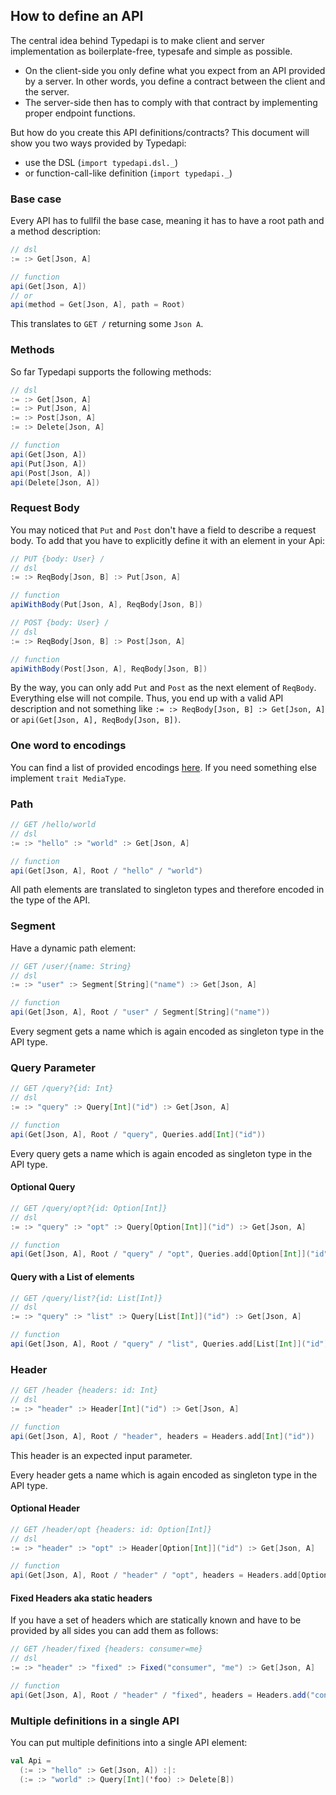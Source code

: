## How to define an API
The central idea behind Typedapi is to make client and server implementation as boilerplate-free, typesafe and simple as possible.

 - On the client-side you only define what you expect from an API provided by a server. In other words, you define a contract between the client and the server.
 - The server-side then has to comply with that contract by implementing proper endpoint functions.
 
But how do you create this API definitions/contracts? This document will show you two ways provided by Typedapi:
  - use the DSL (`import typedapi.dsl._`)
  - or function-call-like definition (`import typedapi._`)
 
### Base case
Every API has to fullfil the base case, meaning it has to have a root path and a method description:
 
```Scala
// dsl
:= :> Get[Json, A]

// function
api(Get[Json, A])
// or
api(method = Get[Json, A], path = Root)
```
 
This translates to `GET /` returning some `Json A`.

### Methods
So far Typedapi supports the following methods:
 
```Scala
// dsl
:= :> Get[Json, A]
:= :> Put[Json, A]
:= :> Post[Json, A]
:= :> Delete[Json, A]

// function
api(Get[Json, A])
api(Put[Json, A])
api(Post[Json, A])
api(Delete[Json, A])
```
 
### Request Body
You may noticed that `Put` and `Post` don't have a field to describe a request body. To add that you have to explicitly define it with an element in your Api:
 
```Scala
// PUT {body: User} /
// dsl
:= :> ReqBody[Json, B] :> Put[Json, A]

// function
apiWithBody(Put[Json, A], ReqBody[Json, B])

// POST {body: User} /
// dsl
:= :> ReqBody[Json, B] :> Post[Json, A]

// function
apiWithBody(Post[Json, A], ReqBody[Json, B])
```
 
By the way, you can only add `Put` and `Post` as the next element of `ReqBody`. Everything else will not compile. Thus, you end up with a valid API description and not something like `:= :> ReqBody[Json, B] :> Get[Json, A]` or `api(Get[Json, A], ReqBody[Json, B])`.

### One word to encodings
You can find a list of provided encodings [here](https://github.com/pheymann/typedapi/blob/update-docs-final-cleanups/shared/src/main/scala/typedapi/shared/ApiElement.scala#L62). If you need something else implement `trait MediaType`.

### Path
```Scala
// GET /hello/world
// dsl
:= :> "hello" :> "world" :> Get[Json, A]

// function
api(Get[Json, A], Root / "hello" / "world")
```
 
All path elements are translated to singleton types and therefore encoded in the type of the API.
 
### Segment
Have a dynamic path element:
 
```Scala
// GET /user/{name: String}
// dsl
:= :> "user" :> Segment[String]("name") :> Get[Json, A]

// function
api(Get[Json, A], Root / "user" / Segment[String]("name"))
```

Every segment gets a name which is again encoded as singleton type in the API type.

### Query Parameter
```Scala
// GET /query?{id: Int}
// dsl
:= :> "query" :> Query[Int]("id") :> Get[Json, A]

// function
api(Get[Json, A], Root / "query", Queries.add[Int]("id"))
```

Every query gets a name which is again encoded as singleton type in the API type.

#### Optional Query
```Scala
// GET /query/opt?{id: Option[Int]}
// dsl
:= :> "query" :> "opt" :> Query[Option[Int]]("id") :> Get[Json, A]

// function
api(Get[Json, A], Root / "query" / "opt", Queries.add[Option[Int]]("id"))
```

#### Query with a List of elements
```Scala
// GET /query/list?{id: List[Int]}
// dsl
:= :> "query" :> "list" :> Query[List[Int]]("id") :> Get[Json, A]

// function
api(Get[Json, A], Root / "query" / "list", Queries.add[List[Int]]("id"))
```

### Header
```Scala
// GET /header {headers: id: Int}
// dsl
:= :> "header" :> Header[Int]("id") :> Get[Json, A]

// function
api(Get[Json, A], Root / "header", headers = Headers.add[Int]("id"))
```

This header is an expected input parameter.

Every header gets a name which is again encoded as singleton type in the API type.

#### Optional Header
```Scala
// GET /header/opt {headers: id: Option[Int]}
// dsl
:= :> "header" :> "opt" :> Header[Option[Int]]("id") :> Get[Json, A]

// function
api(Get[Json, A], Root / "header" / "opt", headers = Headers.add[Option[Int]]("id"))
```

#### Fixed Headers aka static headers
If you have a set of headers which are statically known and have to be provided by all sides you can add them as follows:

```Scala
// GET /header/fixed {headers: consumer=me}
// dsl
:= :> "header" :> "fixed" :> Fixed("consumer", "me") :> Get[Json, A]

// function
api(Get[Json, A], Root / "header" / "fixed", headers = Headers.add("consumer", "me"))
```

### Multiple definitions in a single API
You can put multiple definitions into a single API element:

```Scala
val Api =
  (:= :> "hello" :> Get[Json, A]) :|:
  (:= :> "world" :> Query[Int]('foo) :> Delete[B])
```
